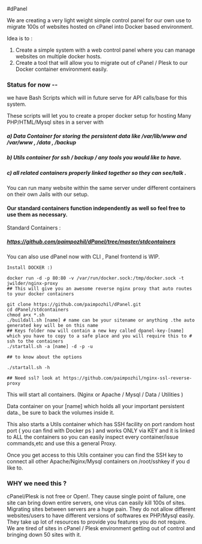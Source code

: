 #dPanel 

We are creating  a very light weight simple control panel for our own use to migrate 100s of websites hosted on cPanel into Docker based environment. 

Idea is to :

1.  Create a simple system with a web control panel where you can manage websites on multiple docker hosts.
2.  Create a tool that will allow you to migrate out of cPanel / Plesk to our Docker container environment easily.

### Status for now -- 

we have Bash Scripts which will in future serve for API calls/base for this system.

These scripts will let you to create a proper docker setup for hosting Many PHP/HTML/Mysql sites in a server with 

##### a) Data Container for storing the persistent data like /var/lib/www and /var/www , /data , /backup
##### b) Utils container for ssh / backup / any tools you would like to have. 
##### c) all related containers properly linked together so they can see/talk .


You can run many website within the same server under different containers on their own Jails with our setup.

#### Our standard containers function independently as well so feel free to use them as necessary.

Standard Containers : 
##### https://github.com/paimpozhil/dPanel/tree/master/stdcontainers

You can also use dPanel now with CLI , Panel frontend is WIP.

```
Install DOCKER :)

docker run -d -p 80:80 -v /var/run/docker.sock:/tmp/docker.sock -t jwilder/nginx-proxy
## This will give you an awesome reverse nginx proxy that auto routes to your docker containers 

git clone https://github.com/paimpozhil/dPanel.git 
cd dPanel/stdcontainers
chmod a+x *.sh
./buildall.sh [name] # name can be your sitename or anything .the auto generated key will be on this name
## Keys folder now will contain a new key called dpanel-key-[name] which you have to copy to a safe place and you will require this to # ssh to the containers
./startall.sh -a [name] -d -p -u

## to know about the options

./startall.sh -h

## Need ssl? look at https://github.com/paimpozhil/nginx-ssl-reverse-proxy

```

This will start all containers. (Nginx or Apache / Mysql / Data / Utilities )

Data container on your [name] which holds all your important persistent data., be sure to back the volumes inside it.

This also starts a Utils container which has SSH facility on port random host port ( you can find with Docker ps ) and works ONLY via KEY and it is linked to ALL the containers so you can easily inspect every container/issue commands,etc and use this a general Proxy.

Once you get access to this Utils container you can find the SSH key to connect all other Apache/Nginx/Mysql containers on /root/sshkey if you d like to.



### WHY we need this ?

cPanel/Plesk is not free or Open!. 
They cause single point of failure, one site can bring down entire servers, one virus can easily kill 100s of sites.  
Migrating sites between servers are a huge pain.
They do not allow different websites/users to have different versions of softwares ex PHP/Mysql easily.
They take up lot of resources to provide you features you do not require.
We are tired of sites in cPanel / Plesk environment getting out of control and bringing down 50 sites with it.

